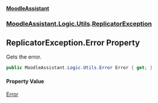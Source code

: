#### [MoodleAssistant](index.md 'index')
### [MoodleAssistant.Logic.Utils](MoodleAssistant.Logic.Utils.md 'MoodleAssistant.Logic.Utils').[ReplicatorException](MoodleAssistant.Logic.Utils.ReplicatorException.md 'MoodleAssistant.Logic.Utils.ReplicatorException')

## ReplicatorException.Error Property

Gets the error.

```csharp
public MoodleAssistant.Logic.Utils.Error Error { get; }
```

#### Property Value
[Error](MoodleAssistant.Logic.Utils.Error.md 'MoodleAssistant.Logic.Utils.Error')